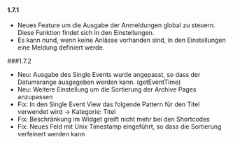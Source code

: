 #### 1.7.1
* Neues Feature um die Ausgabe der Anmeldungen global zu steuern. Diese Funktion findet sich in den Einstellungen.
* Es kann nund, wenn keine Anlässe vorhanden sind, in den Einstellungen eine Meldung definiert werde.

###1.7.2
* Neu: Ausgabe des Single Events wurde angepasst, so dass der Datumsrange ausgegeben werden kann. (getEventTime)
* Neu: Weitere Einstellung um die Sortierung der Archive Pages anzupassen
* Fix: In den Single Event View das folgende Pattern für den Titel verwendet wird -> Kategorie: Titel
* Fix: Beschränkung im Widget greift nicht mehr bei den Shortcodes
* Fix: Neues Feld mit Unix Timestamp eingeführt, so dass die Sortierung verfeinert werden kann
